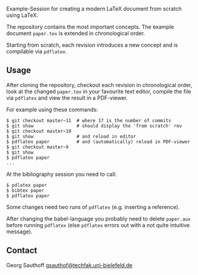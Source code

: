 Example-Session for creating a modern LaTeX document from scratch
using LaTeX.

The repository contains the most important concepts. The example document
`paper.tex` is extended in chronological order.

Starting from scratch, each revision introduces a new concept and
is compilable via `pdflatex`.

## Usage ##

After cloning the repository, checkout each revision in
chronological order, look at the changed `paper.tex` in your
favourite text editor, compile the file via `pdflatex` and view
the result in a PDF-viewer.

For example using these commands:

    $ git checkout master~11  # where 17 is the number of commits
    $ git show                # should display the 'from scratch' rev
    $ git checkout master~10
    $ git show                # and reload in editor
    $ pdflatex paper          # and (automatically) reload in PDF-viewer
    $ git checkout master~9
    $ git show
    $ pdflatex paper
    ...

At the bibliography session you need to call:

    $ pdlatex paper
    $ bibtex paper
    $ pdflatex paper

Some changes need two runs of `pdflatex` (e.g. inserting a
reference).

After changing the babel-language you probably need to delete
`paper.aux` before running `pdflatex` (else `pdflatex` errors out
with a not quite intuitive message).

## Contact ##

Georg Sauthoff <gsauthof@techfak.uni-bielefeld.de>
